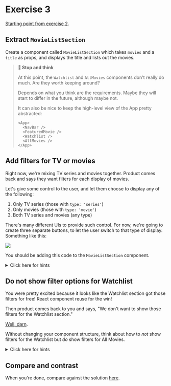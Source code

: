 # Exercise 3

[Starting point from exercise 2](https://github.com/AndrewSouthpaw/webdev/tree/exercise-2-solution/projects/rmdb).

## Extract `MovieListSection`

Create a component called `MovieListSection` which takes `movies` and a `title` as props, and displays the title and lists out the movies.

> **🤔 Stop and think**
> 
> At this point, the `Watchlist` and `AllMovies` components don't really do much. Are they worth keeping around?
> 
> Depends on what you think are the requirements. Maybe they will start to differ in the future, although maybe not.
> 
> It can also be nice to keep the high-level view of the App pretty abstracted:
> 
> ```
> <App>
>   <NavBar />
>   <FeaturedMovie />
>   <Watchlist />
>   <AllMovies />
> </App>
> ```

## Add filters for TV or movies

Right now, we're mixing TV series and movies together. Product comes back and says they want filters for each display of movies. 

Let's give some control to the user, and let them choose to display any of the following:

1. Only TV series (those with `type: 'series'`)
1. Only movies (those with `type: 'movie'`)
1. Both TV series and movies (any type)

There's many different UIs to provide such control. For now, we're going to create three separate buttons, to let the user switch to that type of display. Something like this:

![](https://i.imgur.com/xZbngcB.png)

You should be adding this code to the `MovieListSection` component.

<details><summary>Click here for hints</summary>

There are *many ways* to solve this challenge. Here's one way.

- Track a piece of state, `filterType`, which will could be `null`, `'movie'`, or `'series'`
- When it's `null`, use all movies, otherwise filter the movies down with `Array#filter`
- You could do something like this:

```js
const filteredMovies = filterType === 'all' ? movies : movies.filter(m => m.type === filterType)
```

</details>

## Do not show filter options for Watchlist

You were pretty excited because it looks like the Watchlist section got those filters for free! React component reuse for the win!

Then product comes back to you and says, "We don't want to show those filters for the Watchlist section."

[Well, darn](https://media.giphy.com/media/mWMML2LQBsj8k/giphy.gif).

Without changing your component structure, think about how to *not* show filters for the Watchlist but *do* show filters for All Movies.

<details><summary>Click here for hints</summary>

- Remember you can use conditional rendering, based off props
- Try passing in a prop to `MovieListSection` like `filterable`, and only display the filters when that prop is set to `true`
</details>

## Compare and contrast

When you're done, compare against the solution [here](https://github.com/AndrewSouthpaw/webdev/tree/exercise-3-solution/projects/rmdb).
